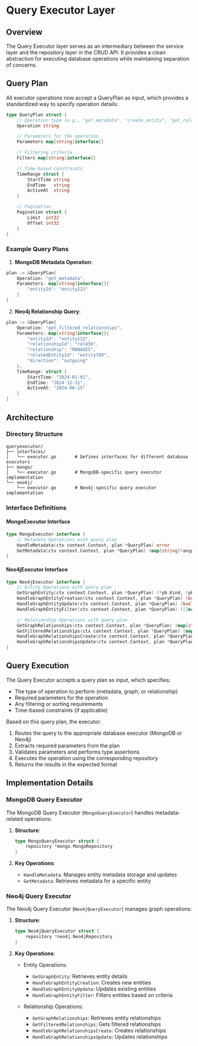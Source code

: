 # Query Executor Layer

## Overview
The Query Executor layer serves as an intermediary between the service layer and the repository layer in the CRUD API. It provides a clean abstraction for executing database operations while maintaining separation of concerns.

## Query Plan
All executor operations now accept a QueryPlan as input, which provides a standardized way to specify operation details:

```go
type QueryPlan struct {
    // Operation type (e.g., "get_metadata", "create_entity", "get_relationships")
    Operation string

    // Parameters for the operation
    Parameters map[string]interface{}

    // Filtering criteria
    Filters map[string]interface{}

    // Time-based constraints
    TimeRange struct {
        StartTime string
        EndTime   string
        ActiveAt  string
    }

    // Pagination
    Pagination struct {
        Limit  int32
        Offset int32
    }
}
```

### Example Query Plans

1. **MongoDB Metadata Operation**:
```go
plan := &QueryPlan{
    Operation: "get_metadata",
    Parameters: map[string]interface{}{
        "entityId": "entity123"
    }
}
```

2. **Neo4j Relationship Query**:
```go
plan := &QueryPlan{
    Operation: "get_filtered_relationships",
    Parameters: map[string]interface{}{
        "entityId": "entity123",
        "relationshipId": "rel456",
        "relationship": "MANAGES",
        "relatedEntityId": "entity789",
        "direction": "outgoing"
    },
    TimeRange: struct {
        StartTime: "2024-01-01",
        EndTime: "2024-12-31",
        ActiveAt: "2024-06-15"
    }
}
```

## Architecture

### Directory Structure
```
queryexecutor/
├── interfaces/
│   └── executor.go       # Defines interfaces for different database executors
├── mongo/
│   └── executor.go       # MongoDB-specific query executor implementation
└── neo4j/
    └── executor.go       # Neo4j-specific query executor implementation
```

### Interface Definitions

#### MongoExecutor Interface
```go
type MongoExecutor interface {
    // Metadata Operations with query plan
    HandleMetadata(ctx context.Context, plan *QueryPlan) error
    GetMetadata(ctx context.Context, plan *QueryPlan) (map[string]*anypb.Any, error)
}
```

#### Neo4jExecutor Interface
```go
type Neo4jExecutor interface {
    // Entity Operations with query plan
    GetGraphEntity(ctx context.Context, plan *QueryPlan) (*pb.Kind, *pb.TimeBasedValue, string, string, error)
    HandleGraphEntityCreation(ctx context.Context, plan *QueryPlan) (bool, error)
    HandleGraphEntityUpdate(ctx context.Context, plan *QueryPlan) (bool, error)
    HandleGraphEntityFilter(ctx context.Context, plan *QueryPlan) ([]map[string]interface{}, error)

    // Relationship Operations with query plan
    GetGraphRelationships(ctx context.Context, plan *QueryPlan) (map[string]*pb.Relationship, error)
    GetFilteredRelationships(ctx context.Context, plan *QueryPlan) (map[string]*pb.Relationship, error)
    HandleGraphRelationshipsCreate(ctx context.Context, plan *QueryPlan) error
    HandleGraphRelationshipsUpdate(ctx context.Context, plan *QueryPlan) error
}
```

## Query Execution

The Query Executor accepts a query plan as input, which specifies:
- The type of operation to perform (metadata, graph, or relationship)
- Required parameters for the operation
- Any filtering or sorting requirements
- Time-based constraints (if applicable)

Based on this query plan, the executor:
1. Routes the query to the appropriate database executor (MongoDB or Neo4j)
2. Extracts required parameters from the plan
3. Validates parameters and performs type assertions
4. Executes the operation using the corresponding repository
5. Returns the results in the expected format

## Implementation Details

### MongoDB Query Executor

The MongoDB Query Executor (`MongoQueryExecutor`) handles metadata-related operations:

1. **Structure**:
   ```go
   type MongoQueryExecutor struct {
       repository *mongo.MongoRepository
   }
   ```

2. **Key Operations**:
   - `HandleMetadata`: Manages entity metadata storage and updates
   - `GetMetadata`: Retrieves metadata for a specific entity

### Neo4j Query Executor

The Neo4j Query Executor (`Neo4jQueryExecutor`) manages graph operations:

1. **Structure**:
   ```go
   type Neo4jQueryExecutor struct {
       repository *neo4j.Neo4jRepository
   }
   ```

2. **Key Operations**:
   - Entity Operations:
     - `GetGraphEntity`: Retrieves entity details
     - `HandleGraphEntityCreation`: Creates new entities
     - `HandleGraphEntityUpdate`: Updates existing entities
     - `HandleGraphEntityFilter`: Filters entities based on criteria
   
   - Relationship Operations:
     - `GetGraphRelationships`: Retrieves entity relationships
     - `GetFilteredRelationships`: Gets filtered relationships
     - `HandleGraphRelationshipsCreate`: Creates relationships
     - `HandleGraphRelationshipsUpdate`: Updates relationships

